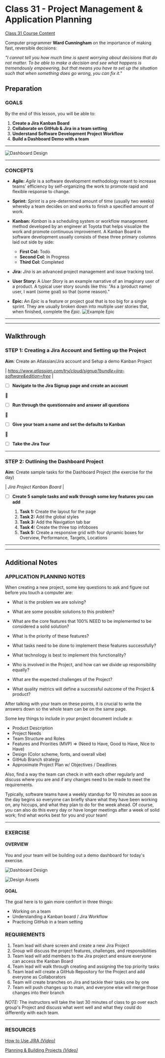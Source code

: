 # Class 31 - Project Management & Application Planning

[Class 31 Course Content](https://www.youtube.com/watch?v=nHuhojfjeUY&ab_channel=SimonSezIT)

Computer programmer **Ward Cunningham** on the importance of making fast, reversible decisions:

_"I cannot tell you how much time is spent worrying about decisions that do not matter. To be able to make a decision and see what happens is tremendously empowering, but that means you have to set up the situation such that when something does go wrong, you can fix it."_

## Preparation

### GOALS

By the end of this lesson, you will be able to:

1. **Create a Jira Kanban Board**
2. **Collaborate on GitHub & Jira in a team setting**
3. **Understand Software Development Project Workflow**
4. **Build a Dashboard Demo with a team**

---

![Dashboard Design](./images/Dashboard.png)

---

### CONCEPTS

- **Agile:** _Agile_ is a software development methodology meant to increase teams' efficiency by self-organizing the work to promote rapid and flexible response to change.

- **Sprint:** _Sprint_ is a pre-determined amount of time (usually two weeks) whereby a team decides on and works to finish a specified amount of work.

- **Kanban:** _Kanban_ is a scheduling system or workflow management method developed by an engineer at Toyota that helps visualize the work and promote continuous improvement. A Kanban Board in software development usually consists of these three primary columns laid out side by side:

  - **First Col:** Todo
  - **Second Col:** In Progress
  - **Third Col:** Completed

- **Jira:** _Jira_ is an advanced project management and issue tracking tool.

- **User Story:** A _User Story_ is an example narrative of an imaginary user of a product. A typical user story sounds like this: "As a (product name) user, I want (some goal) so that (some reason)."

- **Epic:** An _Epic_ is a feature or project goal that is too big for a single sprint. They are usually broken down into multiple user stories that, when finished, complete the _Epic_.
  ![Example Epic](./images/Vocab_Epic-Diagram.png)

---

---

## Walkthrough

### STEP 1: Creating a Jira Account and Setting up the Project

**Aim**: Create an Atlassian/Jira account and Setup a demo Kanban Project

| _https://www.atlassian.com/try/cloud/signup?bundle=jira-software&edition=free_ |

- [ ] **Navigate to the Jira Signup page and create an account**

🔻

- [ ] **Run through the questionnaire and answer all questions**

🔻

- [ ] **Give your team a name and set the defaults to Kanban**

🔻

- [ ] **Take the Jira Tour**

---

### STEP 2: Outlining the Dashboard Project

**Aim**: Create sample tasks for the Dashboard Project (the exercise for the day)

| _Jira Project Kanban Board_ |

- [ ] **Create 5 sample tasks and walk through some key features you can add**

  1. **Task 1:** Create the layout for the page
  2. **Task 2:** Add the global styles
  3. **Task 3:** Add the Navigation tab bar
  4. **Task 4:** Create the three top infoboxes
  5. **Task 5:** Create a responsive grid with four dynamic boxes for Overview, Performance, Targets, Locations

---

---

## Additional Notes

### APPLICATION PLANNING NOTES

When creating a new project, some key questions to ask and figure out before you touch a computer are:

- What is the problem we are solving?

- What are some possible solutions to this problem?

- What are the core features that 100% NEED to be implemented to be considered a solid solution?

- What is the priority of these features?

- What tasks need to be done to implement these features successfully?

- What technology is best to implement this functionality?

- Who is involved in the Project, and how can we divide up responsibility equally?

- What are the expected challenges of the Project?

- What quality metrics will define a successful outcome of the Project & product?

After talking with your team on these points, it is crucial to write the answers down so the whole team can be on the same page.

Some key things to include in your project document include a:

- Product Description
- Project Needs
- Team Structure and Roles
- Features and Priorities (MVP) => (Need to Have, Good to Have, Nice to Have)
- Design (Color scheme, fonts, and overall vibe)
- GitHub Branch strategy
- Approximate Project Plan w/ Objectives / Deadlines

Also, find a way the team can check in with each other regularly and discuss where you are and if any changes need to be made to meet the requirements.

Typically, software teams have a weekly standup for 10 minutes as soon as the day begins so everyone can briefly share what they have been working on, any hiccups, and what they plan to do for the week ahead. Of course, you can also do this every day or have longer meetings after a week of solid work; find what works best for you and your team!

---

### EXERCISE

#### OVERVIEW

You and your team will be building out a demo dashboard for today's exercise.

![Dashboard Design](./images/Dashboard.png)

![Design Assets](./images/Design%20Assets.png)

#### GOAL

The goal here is to gain more comfort in three things:

- Working on a team
- Understanding a Kanban board / Jira Workflow
- Practicing GitHub in a team setting

### REQUIREMENTS

1. Team lead will share screen and create a new Jira Project
2. Group will discuss the project features, challenges, and responsibilities
3. Team lead will add members to the Jira project and ensure everyone can access the Kanban Board
4. Team lead will walk through creating and assigning the top priority tasks
5. Team lead will create a GitHub Repository for the Project and add everyone as Collaborators
6. Team will create branches on Jira and tackle their tasks one by one
7. Team will push changes up to main, and everyone else will merge those changes into their branch

_NOTE:_ The instructors will take the last 30 minutes of class to go over each group's Project and discuss what went well and what they could do differently with each team.

---

### RESOURCES

[How to Use JIRA _(Video)_](https://www.youtube.com/watch?v=GWxMTvRGIpc&ab_channel=StewartGauld)

[Planning & Building Projects _(Video)_](https://www.youtube.com/watch?v=Z_gjlIji8hU&ab_channel=TraversyMedia)
